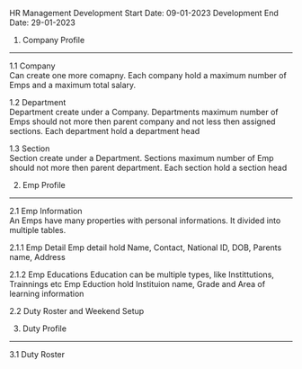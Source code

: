 ﻿HR Management
Development Start Date: 09-01-2023
Development End Date: 29-01-2023


1. Company Profile
------------------------------
1.1 Company<br/>
Can create one more comapny.
Each company hold a maximum number of Emps and a maximum total salary.

1.2 Department<br/>
Department create under a Company.
Departments maximum number of Emps should not more then parent company and not less then assigned sections.
Each department hold a department head

1.3 Section<br/>
Section create under a Department.
Sections maximum number of Emp should not more then parent department.
Each section hold a section head

2. Emp Profile
------------------------------
2.1 Emp Information<br/>
An Emps have many properties with personal informations. It divided into multiple tables.

2.1.1 Emp Detail
Emp detail hold Name, Contact, National ID, DOB, Parents name, Address

2.1.2 Emp Educations
Education can be multiple types, like Instittutions, Trainnings etc
Emp Eduction hold Instituion name, Grade and Area of learning information


2.2 Duty Roster and Weekend Setup<br/>


3. Duty Profile
------------------------------
3.1 Duty Roster
